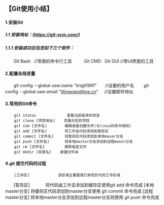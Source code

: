 ## 【Git使用小结】

#### 1.安装Git  
##### 1.1 安装地址：(https://git-scm.com/)
##### 1.1.1 安装成功后包含如下三个软件：  
        Git Bash   //常用的命令行工具  
        Git CMD  
        Git GUI    //带UI界面的工具 
        
#### 2.配置全局变量
        git config --global user.name "tingli1991"              //设置的用户名
        git config --global user.email "litingxian@live.cn"     //设置邮件地址

#### 3.常用的Git命令
        git status              查看当前版本的状态
        git clone [项目地址]    克隆对应的项目
        git vim [文件名]        编辑或者创建文件(与linux的命令相同)
        git add [文件名]        将工作去代码添加到暂存区
        git commit [文件名]     将暂存区代码添加到本地maser分支
        git push [文件名]       将本地master分支添加到远程maser分支
        git rm [文件名]         删除指定文件
        git mkdir [目录名]    新建文件夹
#### 4.git 提交代码的过程
        [工作区]             该区域主要是我们本机的代码工作区域
        [暂存区]             将代码由工作去添加到缓存区使用git add 命令完成
        [本地master分支]     将缓存区代码添加到master分支使用 git commit 命令完成
        [远程master分支]     将本地master分支添加到远程master分支则使用 git push 命令完成
